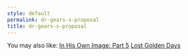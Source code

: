 ```yaml
---
style: default
permalink: dr-gears-s-proposal
title: dr-gears-s-proposal
---
```

You may also like:
[In His Own Image: Part 5](http://scp-wiki.net/in-his-own-image-part-5)
[Lost Golden Days](http://scp-wiki.net/lost-golden-days)